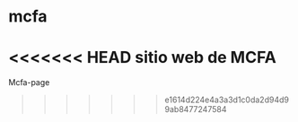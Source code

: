 # mcfa
<<<<<<< HEAD
sitio web de MCFA
=======
Mcfa-page
>>>>>>> e1614d224e4a3a3d1c0da2d94d99ab8477247584
